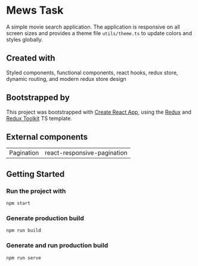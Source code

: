 # Mews Task

A simple movie search application. The application is responsive on all screen sizes and provides a theme file `utils/theme.ts` to update colors and styles globally.

## Created with

Styled components, functional components, react hooks, redux store, dynamic routing, and modern redux store design

## Bootstrapped by

This project was bootstrapped with [Create React App](https://github.com/facebook/create-react-app), using the [Redux](https://redux.js.org/) and [Redux Toolkit](https://redux-toolkit.js.org/) TS template.

## External components

|            |                             |
| ---------- | --------------------------- |
| Pagination | react-responsive-pagination |

## Getting Started

### Run the project with

```
npm start
```

### Generate production build

```
npm run build
```

### Generate and run production build

```
npm run serve
```
